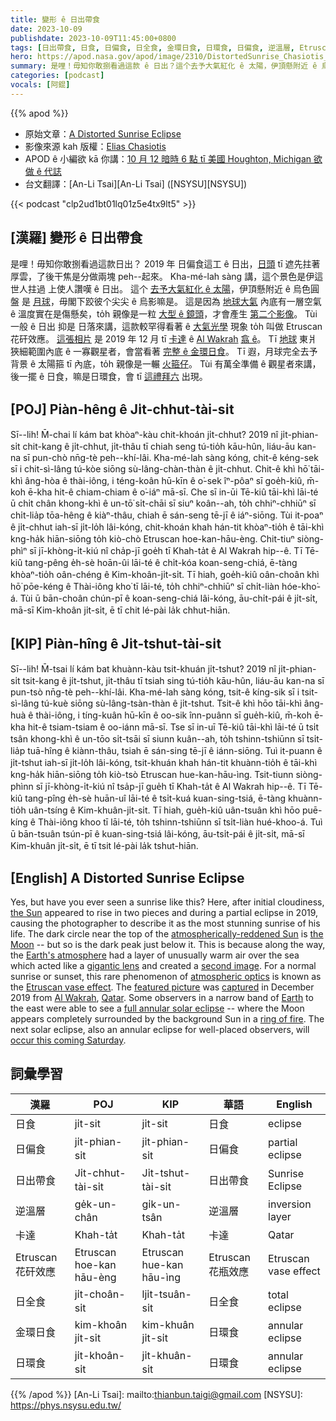 ```yaml
---
title: 變形 ê 日出帶食
date: 2023-10-09
publishdate: 2023-10-09T11:45:00+0800
tags: [日出帶食, 日食, 日偏食, 日全食, 金環日食, 日環食, 日偏食, 逆溫層, Etruscan 花矸效應]
hero: https://apod.nasa.gov/apod/image/2310/DistortedSunrise_Chasiotis_1080.jpg
summary: 是哩！毋知你敢捌看過這款 ê 日出？這个去予大氣紅化 ê 太陽，伊頂懸附近 ê 烏色圓盤是月球，毋閣下跤彼个尖尖 ê 烏影嘛是。
categories: [podcast]
vocals: [阿錕]
---
```


{{% apod %}}

- 原始文章：[A Distorted Sunrise Eclipse](https://apod.nasa.gov/apod/ap231009.html)
- 影像來源 kah 版權：[Elias Chasiotis](https://www.facebook.com/elias.chasiotis)
- APOD ê 小編欲 kā 你講：[10 月 12 暗時 6 點 tī 美國 Houghton, Michigan 欲做 ê 代誌](https://www.facebook.com/events/3492928810970281)
- 台文翻譯：[An-Li Tsai][An-Li Tsai] ([NSYSU][NSYSU])

{{< podcast "clp2ud1bt01lq01z5e4tx9lt5" >}}

## [漢羅] 變形 ê 日出帶食
是哩！毋知你敢捌看過這款日出？
2019 年 日偏食這工 ê 日出，[日頭][the Sun] tī 遮先拄著厚雲，了後干焦是分做兩塊 peh--起來。
Kha-mé-lah sàng 講，這个景色是伊這世人拄過 上使人讚嘆 ê 日出。
這个 [去予大氣紅化 ê 太陽][atmospherically-reddened Sun]，伊頂懸附近 ê 烏色圓盤 是 [月球][the Moon]，毋閣下跤彼个尖尖 ê 烏影嘛是。
這是因為 [地球大氣][Earth's atmosphere] 內底有一層空氣 ê 溫度實在是傷懸矣，to̍h 親像是一粒 [大型 ê 鏡頭][gigantic lens]，才會產生 [第二个影像][second image]。
Tùi 一般 ê 日出 抑是 日落來講，這款較罕得看著 ê [大氣光學][atmospheric optics] 現象 to̍h 叫做 Etruscan 花矸效應。
[這張相片][featured picture] 是 2019 年 12 月 tī [卡達][Qatar] ê [Al Wakrah][Al Wakrah] [翕 ê][captured]。
Tī [地球][Earth] 東爿狹細範圍內底 ê 一寡觀星者，會當看著 [完整 ê 金環日食][full annular solar eclipse]。
Tī 遐，月球完全去予背景 ê 太陽箍 tī 內底，to̍h 親像是一輾 [火箍仔][ring of fire]。
Tùi 有萬全準備 ê 觀星者來講，後一擺 ê 日食，嘛是日環食，會 tī [這禮拜六][occur this coming Saturday] 出現。

## [POJ] Piàn-hêng ê Ji̍t-chhut-tài-si̍t
Sī--lih! M̄-chai lí kám bat khòaⁿ-kàu chit-khoán ji̍t-chhut?
2019 nî ji̍t-phian-si̍t chit-kang ê ji̍t-chhut, ji̍t-thâu tī chiah seng tú-tio̍h kāu-hûn, liáu-āu kan-na sī pun-chò nn̄g-tè peh--khí-lâi.
Kha-mé-lah sàng kóng, chit-ê kéng-sek sī i chit-sì-lâng tú-kòe siōng sù-lâng-chàn-thàn ê ji̍t-chhut.
Chit-ê khì hō͘ tāi-khì âng-hòa ê thài-iông, i téng-koân hū-kīn ê o͘-sek îⁿ-pôaⁿ sī goe̍h-kiû, m̄-koh ē-kha hit-ê chiam-chiam ê o͘-iáⁿ mā-sī.
Che sī in-ūi Tē-kiû tāi-khì lāi-té ū chi̍t chân khong-khì ê un-tō͘ si̍t-chāi sī siuⁿ koân--ah, to̍h chhiⁿ-chhiūⁿ sī chi̍t-lia̍p tōa-hêng ê kiàⁿ-thâu, chiah ē sán-seng tē-jī ê iáⁿ-siōng.
Tùi it-poaⁿ ê ji̍t-chhut iah-sī ji̍t-lo̍h lâi-kóng, chit-khoán khah hán-tit khòaⁿ-tio̍h ê tāi-khì kng-ha̍k hiān-siōng to̍h kiò-chò Etruscan hoe-kan-hāu-èng.
Chit-tiuⁿ siòng-phìⁿ sī jī-khòng-i̍t-kiú nî cha̍p-jī goe̍h tī Khah-ta̍t ê Al Wakrah hip--ê.
Tī Tē-kiû tang-pêng e̍h-sè hoān-ûi lāi-té ê chi̍t-kóa koan-seng-chiá, ē-tàng khòaⁿ-tio̍h oân-chéng ê Kim-khoân-ji̍t-si̍t.
Tī hiah, goe̍h-kiû oân-choân khì hō͘ pōe-kéng ê Thài-iông kho͘ tī lāi-té, to̍h chhiⁿ-chhiūⁿ sī chi̍t-liàn hóe-kho͘-á.
Tùi ū bān-choân chún-pī ê koan-seng-chiá lâi-kóng, āu-chi̍t-pái ê ji̍t-si̍t, mā-sī Kim-khoân ji̍t-si̍t, ē tī chit lé-pài la̍k chhut-hiān.

## [KIP] Piàn-hîng ê Ji̍t-tshut-tài-si̍t
Sī--lih! M̄-tsai lí kám bat khuànn-kàu tsit-khuán ji̍t-tshut?
2019 nî ji̍t-phian-si̍t tsit-kang ê ji̍t-tshut, ji̍t-thâu tī tsiah sing tú-tio̍h kāu-hûn, liáu-āu kan-na sī pun-tsò nn̄g-tè peh--khí-lâi.
Kha-mé-lah sàng kóng, tsit-ê kíng-sik sī i tsit-sì-lâng tú-kuè siōng sù-lâng-tsàn-thàn ê ji̍t-tshut.
Tsit-ê khì hōo tāi-khì âng-huà ê thài-iông, i tíng-kuân hū-kīn ê oo-sik înn-puânn sī gue̍h-kiû, m̄-koh ē-kha hit-ê tsiam-tsiam ê oo-iánn mā-sī.
Tse sī in-uī Tē-kiû tāi-khì lāi-té ū tsi̍t tsân khong-khì ê un-tōo si̍t-tsāi sī siunn kuân--ah, to̍h tshinn-tshiūnn sī tsi̍t-lia̍p tuā-hîng ê kiànn-thâu, tsiah ē sán-sing tē-jī ê iánn-siōng.
Tuì it-puann ê ji̍t-tshut iah-sī ji̍t-lo̍h lâi-kóng, tsit-khuán khah hán-tit khuànn-tio̍h ê tāi-khì kng-ha̍k hiān-siōng to̍h kiò-tsò Etruscan hue-kan-hāu-ìng.
Tsit-tiunn siòng-phìnn sī jī-khòng-i̍t-kiú nî tsa̍p-jī gue̍h tī Khah-ta̍t ê Al Wakrah hip--ê.
Tī Tē-kiû tang-pîng e̍h-sè huān-uî lāi-té ê tsi̍t-kuá kuan-sing-tsiá, ē-tàng khuànn-tio̍h uân-tsíng ê Kim-khuân-ji̍t-si̍t.
Tī hiah, gue̍h-kiû uân-tsuân khì hōo puē-kíng ê Thài-iông khoo tī lāi-té, to̍h tshinn-tshiūnn sī tsi̍t-liàn hué-khoo-á.
Tuì ū bān-tsuân tsún-pī ê kuan-sing-tsiá lâi-kóng, āu-tsi̍t-pái ê ji̍t-si̍t, mā-sī Kim-khuân ji̍t-si̍t, ē tī tsit lé-pài la̍k tshut-hiān.

## [English] A Distorted Sunrise Eclipse
Yes, but have you ever seen a sunrise like this?
Here, after initial cloudiness, [the Sun][the Sun] appeared to rise in two pieces and during a partial eclipse in 2019, causing the photographer to describe it as the most stunning sunrise of his life.
The dark circle near the top of the [atmospherically-reddened Sun][atmospherically-reddened Sun] is [the Moon][the Moon] -- but so is the dark peak just below it.
This is because along the way, the [Earth's atmosphere][Earth's atmosphere] had a layer of unusually warm air over the sea which acted like a [gigantic lens][gigantic lens] and created a [second image][second image].
For a normal sunrise or sunset, this rare phenomenon of [atmospheric optics][atmospheric optics] is known as the [Etruscan vase effect][Etruscan vase effect].
The [featured picture][featured picture] was [captured][captured] in December 2019 from [Al Wakrah][Al Wakrah], [Qatar][Qatar].
Some observers in a narrow band of [Earth][Earth] to the east were able to see a [full annular solar eclipse][full annular solar eclipse] -- where the Moon appears completely surrounded by the background Sun in a [ring of fire][ring of fire].
The next solar eclipse, also an annular eclipse for well-placed observers, will [occur this coming Saturday][occur this coming Saturday].

## 詞彙學習

|漢羅|POJ|KIP|華語|English|
|-|-|-|-|-|
|日食|ji̍t-sit|ji̍t-sit|日食|eclipse|
|日偏食|ji̍t-phian-si̍t|ji̍t-phian-si̍t|日偏食|partial eclipse|
|日出帶食|Ji̍t-chhut-tài-si̍t|Ji̍t-tshut-tài-si̍t|日出帶食|Sunrise Eclipse|
|逆溫層|ge̍k-un-chân|gi̍k-un-tsân|逆溫層|inversion layer|
|卡達|Khah-ta̍t|Khah-ta̍t|卡達|Qatar|
|Etruscan 花矸效應|Etruscan hoe-kan hāu-èng|Etruscan hue-kan hāu-ìng|Etruscan 花瓶效應|Etruscan vase effect|
|日全食|ji̍t-choân-si̍t|lji̍t-tsuân-si̍t|日全食|total eclipse|
|金環日食|kim-khoân ji̍t-si̍t|kim-khuân ji̍t-si̍t|日環食|annular eclipse|
|日環食|ji̍t-khoân-si̍t|ji̍t-khuân-si̍t|日環食|annular eclipse|

{{% /apod %}}
[An-Li Tsai]: mailto:thianbun.taigi@gmail.com
[NSYSU]: https://phys.nsysu.edu.tw/

[copyright]: https://apod.nasa.gov/apod/fap/lib/about_apod.html#srapply
[License]: https://creativecommons.org/licenses/by/2.0/

[the Sun]:https://science.nasa.gov/sun/
[atmospherically-reddened Sun]:https://gml.noaa.gov/grad/about/redsky/
[the Moon]:https://science.nasa.gov/moon/
[Earth's atmosphere]:https://climate.nasa.gov/news/2919/earths-atmosphere-a-multi-layered-cake/
[gigantic lens]:https://apod.nasa.gov/apod/ap211228.html
[second image]:https://cdn.shopify.com/s/files/1/0344/6469/files/twincats.png
[atmospheric optics]:https://www.atoptics.co.uk/
[Etruscan vase effect]:https://apod.nasa.gov/apod/ap090223.html
[featured picture]:https://www.instagram.com/p/B68KArFlUnr/
[captured]:https://www.boredpanda.com/sunrise-red-horns-solar-eclipse-elias-chasiotis/
[Al Wakrah]:https://en.wikipedia.org/wiki/Al_Wakrah
[Qatar]:https://en.wikipedia.org/wiki/Qatar
[Earth]:https://science.nasa.gov/earth/facts
[full annular solar eclipse]:https://apod.nasa.gov/apod/ap120519.html
[ring of fire]:https://apod.nasa.gov/apod/ap230910.html
[occur this coming Saturday]:https://science.nasa.gov/eclipses/future-eclipses/eclipse-2023/where-when/

